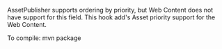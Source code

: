 AssetPublisher supports ordering by priority, but Web Content does not have support for this field. This hook add's Asset priority support for the Web Content.

To compile:
mvn package


